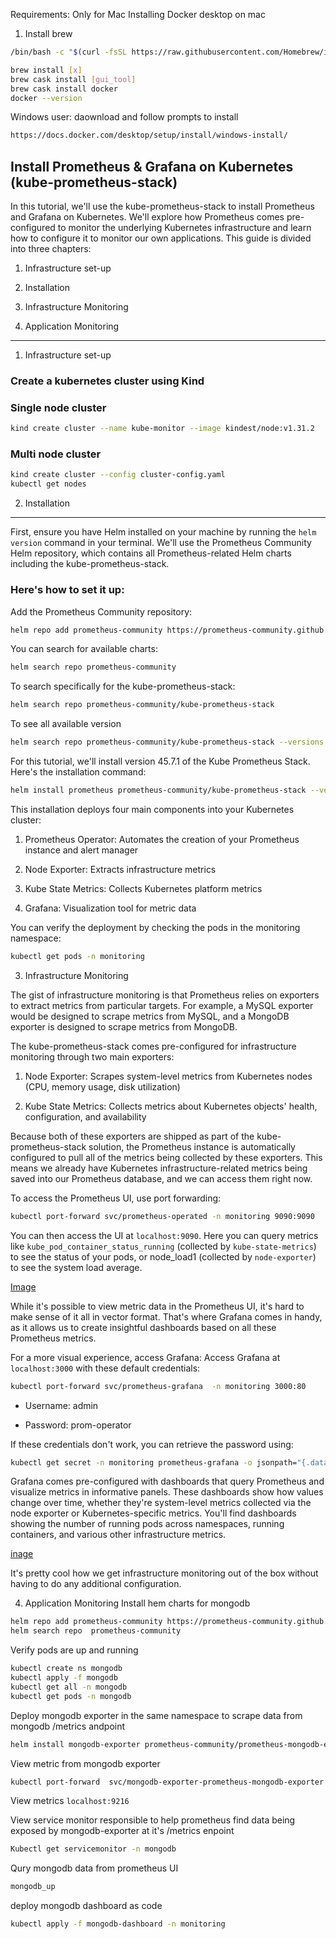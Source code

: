 Requirements: Only for Mac
Installing Docker desktop on mac
1. Install brew
```bash
/bin/bash -c "$(curl -fsSL https://raw.githubusercontent.com/Homebrew/install/master/install.sh)"
```

```bash
brew install [x]
brew cask install [gui_tool]
brew cask install docker
docker --version

```

Windows user:
daownload and follow prompts to install

```bash
https://docs.docker.com/desktop/setup/install/windows-install/
```

## Install Prometheus & Grafana on Kubernetes (kube-prometheus-stack)
In this tutorial, we'll use the kube-prometheus-stack to install Prometheus and Grafana on Kubernetes. We'll explore how Prometheus comes pre-configured to monitor the underlying Kubernetes infrastructure and learn how to configure it to monitor our own applications. 
This guide is divided into three chapters:

1. Infrastructure set-up

2. Installation

3. Infrastructure Monitoring

4. Application Monitoring
---

1. Infrastructure set-up

### Create a kubernetes cluster using Kind
### Single node cluster
```bash
kind create cluster --name kube-monitor --image kindest/node:v1.31.2 
```
### Multi node cluster

```bash
kind create cluster --config cluster-config.yaml
kubectl get nodes
```

2. Installation
---
First, ensure you have Helm installed on your machine by running the `helm version` command in your terminal.
We'll use the Prometheus Community Helm repository, which contains all Prometheus-related Helm charts including the kube-prometheus-stack.

### Here's how to set it up:

Add the Prometheus Community repository:
```bash
helm repo add prometheus-community https://prometheus-community.github.io/helm-charts
```

You can search for available charts:

```bash
helm search repo prometheus-community
```

To search specifically for the kube-prometheus-stack:
```bash
helm search repo prometheus-community/kube-prometheus-stack
```

To see all available version

```bash
helm search repo prometheus-community/kube-prometheus-stack --versions
```

For this tutorial, we'll install version 45.7.1 of the Kube Prometheus Stack. Here's the installation command:
```bash
helm install prometheus prometheus-community/kube-prometheus-stack --version 45.7.1 --namespace monitoring --create-namespace
```

This installation deploys four main components into your Kubernetes cluster:

1. Prometheus Operator: Automates the creation of your Prometheus instance and alert manager

2. Node Exporter: Extracts infrastructure metrics

3. Kube State Metrics: Collects Kubernetes platform metrics

4. Grafana: Visualization tool for metric data

You can verify the deployment by checking the pods in the monitoring namespace:
```bash
kubectl get pods -n monitoring
```

3. Infrastructure Monitoring

The gist of infrastructure monitoring is that Prometheus relies on exporters to extract metrics from particular targets. For example, a MySQL exporter would be designed to scrape metrics from MySQL, and a MongoDB exporter is designed to scrape metrics from MongoDB.

The kube-prometheus-stack comes pre-configured for infrastructure monitoring through two main exporters:

1. Node Exporter: Scrapes system-level metrics from Kubernetes nodes (CPU, memory usage, disk utilization)

2. Kube State Metrics: Collects metrics about Kubernetes objects' health, configuration, and availability

Because both of these exporters are shipped as part of the kube-prometheus-stack solution, the Prometheus instance is automatically configured to pull all of the metrics being collected by these exporters. This means we already have Kubernetes infrastructure-related metrics being saved into our Prometheus database, and we can access them right now.

To access the Prometheus UI, use port forwarding:
```bash
kubectl port-forward svc/prometheus-operated -n monitoring 9090:9090
```
You can then access the UI at `localhost:9090`. Here you can query metrics like `kube_pod_container_status_running` (collected by `kube-state-metrics`) to see the status of your pods, or node_load1 (collected by `node-exporter`) to see the system load average.

[Image]()

While it's possible to view metric data in the Prometheus UI, it's hard to make sense of it all in vector format. That's where Grafana comes in handy, as it allows us to create insightful dashboards based on all these Prometheus metrics.

For a more visual experience, access Grafana:
Access Grafana at `localhost:3000` with these default credentials:
```bash
kubectl port-forward svc/prometheus-grafana  -n monitoring 3000:80
```

- Username: admin

- Password: prom-operator

If these credentials don't work, you can retrieve the password using:
```bash
kubectl get secret -n monitoring prometheus-grafana -o jsonpath="{.data.admin-password}" | base64 --decode
```
Grafana comes pre-configured with dashboards that query Prometheus and visualize metrics in informative panels. These dashboards show how values change over time, whether they're system-level metrics collected via the node exporter or Kubernetes-specific metrics. You'll find dashboards showing the number of running pods across namespaces, running containers, and various other infrastructure metrics.

[inage]()

It's pretty cool how we get infrastructure monitoring out of the box without having to do any additional configuration.

4. Application Monitoring
Install hem charts for mongodb
```bash
helm repo add prometheus-community https://prometheus-community.github.io/helm-charts
helm search repo  prometheus-community 
```

Verify pods are up and running
```bash
kubectl create ns mongodb
kubectl apply -f mongodb 
kubectl get all -n mongodb
kubectl get pods -n mongodb
```

Deploy mongodb exporter in the same namespace to scrape data from mongodb /metrics andpoint
```bash
helm install mongodb-exporter prometheus-community/prometheus-mongodb-exporter -f mongodb-exporter/mongodb-exporter-values.yaml -n mongodb
```

View metric from mongodb exporter
```bash
kubectl port-forward  svc/mongodb-exporter-prometheus-mongodb-exporter 9216:9216 -n mongodb
```
View metrics `localhost:9216`

View service monitor responsible to help prometheus find data being exposed by mongodb-exporter at it's /metrics enpoint
```bash
Kubectl get servicemonitor -n mongodb
```

Qury mongodb data from prometheus UI

```bash
mongodb_up
```

deploy mongodb dashboard as code
```bash
kubectl apply -f mongodb-dashboard -n monitoring
```
















